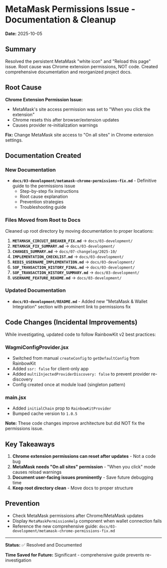 # MetaMask Permissions Issue - Documentation & Cleanup

**Date:** 2025-10-05

## Summary

Resolved the persistent MetaMask "white icon" and "Reload this page" issue. Root cause was Chrome extension permissions, NOT code. Created comprehensive documentation and reorganized project docs.

## Root Cause

**Chrome Extension Permission Issue:**
- MetaMask's site access permission was set to "When you click the extension"
- Chrome resets this after browser/extension updates
- Causes provider re-initialization warnings

**Fix:** Change MetaMask site access to "On all sites" in Chrome extension settings.

## Documentation Created

### New Documentation

- **`docs/03-development/metamask-chrome-permissions-fix.md`** - Definitive guide to the permissions issue
  - Step-by-step fix instructions
  - Root cause explanation
  - Prevention strategies
  - Troubleshooting guide

### Files Moved from Root to Docs

Cleaned up root directory by moving documentation to proper locations:

1. **`METAMASK_CIRCUIT_BREAKER_FIX.md`** → `docs/03-development/`
2. **`METAMASK_FIX_SUMMARY.md`** → `docs/03-development/`
3. **`CHANGES_SUMMARY.md`** → `docs/07-changelog/2025-10/`
4. **`IMPLEMENTATION_CHECKLIST.md`** → `docs/03-development/`
5. **`REDIS_USERNAME_IMPLEMENTATION.md`** → `docs/03-development/`
6. **`SOF_TRANSACTION_HISTORY_FINAL.md`** → `docs/03-development/`
7. **`SOF_TRANSACTION_HISTORY_SUMMARY.md`** → `docs/03-development/`
8. **`USERNAME_FEATURE_README.md`** → `docs/03-development/`

### Updated Documentation

- **`docs/03-development/README.md`** - Added new "MetaMask & Wallet Integration" section with prominent link to permissions fix

## Code Changes (Incidental Improvements)

While investigating, updated code to follow RainbowKit v2 best practices:

### WagmiConfigProvider.jsx

- Switched from manual `createConfig` to `getDefaultConfig` from RainbowKit
- Added `ssr: false` for client-only app
- Added `multiInjectedProviderDiscovery: false` to prevent provider re-discovery
- Config created once at module load (singleton pattern)

### main.jsx

- Added `initialChain` prop to `RainbowKitProvider`
- Bumped cache version to `1.0.5`

**Note:** These code changes improve architecture but did NOT fix the permissions issue.

## Key Takeaways

1. **Chrome extension permissions can reset after updates** - Not a code bug
2. **MetaMask needs "On all sites" permission** - "When you click" mode causes reload warnings
3. **Document user-facing issues prominently** - Save future debugging time
4. **Keep root directory clean** - Move docs to proper structure

## Prevention

- Check MetaMask permissions after Chrome/MetaMask updates
- Display `MetaMaskPermissionHelp` component when wallet connection fails
- Reference the new comprehensive guide: `docs/03-development/metamask-chrome-permissions-fix.md`

---

**Status:** ✅ Resolved and Documented

**Time Saved for Future:** Significant - comprehensive guide prevents re-investigation
